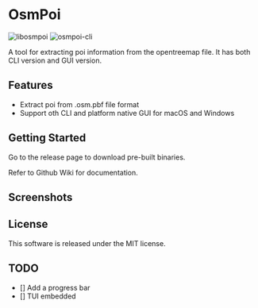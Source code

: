 # OsmPoi

![libosmpoi](https://github.com/xubaiw/osmpoi/workflows/libosmpoi/badge.svg)
![osmpoi-cli](https://github.com/xubaiw/osmpoi/workflows/osmpoi-cli/badge.svg)

A tool for extracting poi information from the opentreemap file. It has both CLI version and GUI version.

## Features
- Extract poi from .osm.pbf file format
- Support oth CLI and platform native GUI for macOS and Windows

## Getting Started

Go to the release page to download pre-built binaries.

Refer to Github Wiki for documentation.

## Screenshots

## License

This software is released under the MIT license.

## TODO
- [] Add a progress bar
- [] TUI embedded